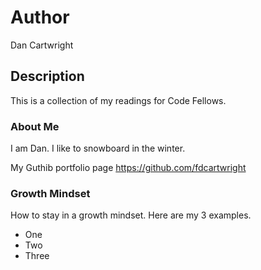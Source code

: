 # Author
Dan Cartwright

## Description
This is a collection of my readings for Code Fellows.

### About Me
I am Dan. I like to snowboard in the winter. 

My Guthib portfolio page https://github.com/fdcartwright

### Growth Mindset
How to stay in a growth mindset. Here are my 3 examples.
* One
* Two
* Three
